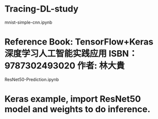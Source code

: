 # Tracing-DL-study

mnist-simple-cnn.ipynb
# Reference Book: TensorFlow+Keras深度学习人工智能实践应用 ISBN：9787302493020 作者: 林大貴

ResNet50-Prediction.ipynb
# Keras example, import ResNet50 model and weights to do inference.

